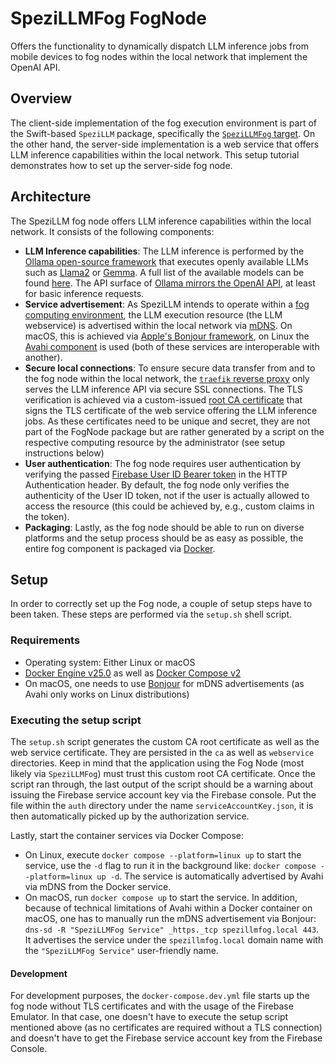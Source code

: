 <!--
                  
This source file is part of the Stanford Spezi open source project

SPDX-FileCopyrightText: 2023 Stanford University and the project authors (see CONTRIBUTORS.md)

SPDX-License-Identifier: MIT
             
-->

# SpeziLLMFog FogNode

Offers the functionality to dynamically dispatch LLM inference jobs from mobile devices to fog nodes within the local network that implement the OpenAI API.

## Overview

The client-side implementation of the fog execution environment is part of the Swift-based `SpeziLLM` package, specifically the [`SpeziLLMFog` target](https://swiftpackageindex.com/StanfordSpezi/SpeziLLM/documentation/spezillmfog).
On the other hand, the server-side implementation is a web service that offers LLM inference capabilities within the local network. This setup tutorial demonstrates how to set up the server-side fog node.

## Architecture

The SpeziLLM fog node offers LLM inference capabilities within the local network.
It consists of the following components:

- **LLM Inference capabilities**: The LLM inference is performed by the [Ollama open-source framework](https://github.com/ollama/ollama) that executes openly available LLMs such as [Llama2](https://ollama.com/library/llama2) or [Gemma](https://ollama.com/library/gemma). A full list of the available models can be found [here](https://ollama.com/library). The API surface of [Ollama mirrors the OpenAI API](https://github.com/ollama/ollama/blob/main/docs/openai.md), at least for basic inference requests.
- **Service advertisement**: As SpeziLLM intends to operate within a [fog computing environment](https://en.wikipedia.org/wiki/Fog_computing), the LLM execution resource (the LLM webservice) is advertised within the local network via [mDNS](https://en.wikipedia.org/wiki/Multicast_DNS). On macOS, this is achieved via [Apple's Bonjour framework](https://developer.apple.com/bonjour), on Linux the [Avahi component](https://avahi.org/) is used (both of these services are interoperable with another). 
- **Secure local connections**: To ensure secure data transfer from and to the fog node within the local network, the [`traefik` reverse proxy](https://traefik.io/traefik/) only serves the LLM inference API via secure SSL connections. The TLS verification is achieved via a custom-issued [root CA certificate](https://en.wikipedia.org/wiki/Root_certificate) that signs the TLS certificate of the web service offering the LLM inference jobs. As these certificates need to be unique and secret, they are not part of the FogNode package but are rather generated by a script on the respective computing resource by the administrator (see setup instructions below)
- **User authentication**: The fog node requires user authentication by verifying the passed [Firebase User ID Bearer token](https://firebase.google.com/docs/auth/admin/verify-id-tokens) in the HTTP Authentication header. By default, the fog node only verifies the authenticity of the User ID token, not if the user is actually allowed to access the resource (this could be achieved by, e.g., custom claims in the token).
- **Packaging**: Lastly, as the fog node should be able to run on diverse platforms and the setup process should be as easy as possible, the entire fog component is packaged via [Docker](https://www.docker.com/).

## Setup

In order to correctly set up the Fog node, a couple of setup steps have to been taken. These steps are performed via the `setup.sh` shell script.

### Requirements

- Operating system: Either Linux or macOS
- [Docker Engine v25.0](https://docs.docker.com/engine/install/) as well as [Docker Compose v2](https://docs.docker.com/compose/install/)
- On macOS, one needs to use [Bonjour](https://developer.apple.com/bonjour) for mDNS advertisements (as Avahi only works on Linux distributions)

### Executing the setup script

The `setup.sh` script generates the custom CA root certificate as well as the web service certificate. They are persisted in the `ca` as well as `webservice` directories. Keep in mind that the application using the Fog Node (most likely via `SpeziLLMFog`) must trust this custom root CA certificate.
Once the script ran through, the last output of the script should be a warning about issuing the Firebase service account key via the Firebase console. Put the file within the `auth` directory under the name `serviceAccountKey.json`, it is then automatically picked up by the authorization service.

Lastly, start the container services via Docker Compose:
- On Linux, execute `docker compose --platform=linux up` to start the service, use the `-d` flag to run it in the background like: `docker compose --platform=linux up -d`. The service is automatically advertised by Avahi via mDNS from the Docker service.
- On macOS, run `docker compose up` to start the service. In addition, because of technical limitations of Avahi within a Docker container on macOS, one has to manually run the mDNS advertisement via Bonjour: `dns-sd -R "SpeziLLMFog Service" _https._tcp spezillmfog.local 443`. It advertises the service under the `spezillmfog.local` domain name with the `"SpeziLLMFog Service"` user-friendly name.

#### Development

For development purposes, the `docker-compose.dev.yml` file starts up the fog node without TLS certificates and with the usage of the Firebase Emulator. In that case, one doesn't have to execute the setup script mentioned above (as no certificates are required without a TLS connection) and doesn't have to get the Firebase service account key from the Firebase Console. 
